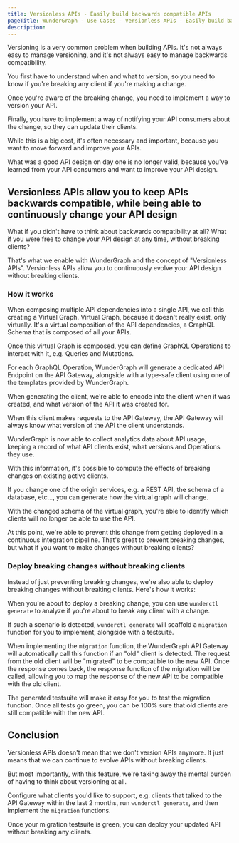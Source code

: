 ```yaml
---
title: Versionless APIs - Easily build backwards compatible APIs
pageTitle: WunderGraph - Use Cases - Versionless APIs - Easily build backwards compatible APIs
description:
---
```


Versioning is a very common problem when building APIs.
It's not always easy to manage versioning, and it's not always easy to manage backwards compatibility.

You first have to understand when and what to version,
so you need to know if you're breaking any client if you're making a change.

Once you're aware of the breaking change,
you need to implement a way to version your API.

Finally, you have to implement a way of notifying your API consumers about the change,
so they can update their clients.

While this is a big cost,
it's often necessary and important,
because you want to move forward and improve your APIs.

What was a good API design on day one is no longer valid,
because you've learned from your API consumers and want to improve your API design.

## Versionless APIs allow you to keep APIs backwards compatible, while being able to continuously change your API design

What if you didn't have to think about backwards compatibility at all?
What if you were free to change your API design at any time,
without breaking clients?

That's what we enable with WunderGraph and the concept of "Versionless APIs".
Versionless APIs allow you to continuously evolve your API design without breaking clients.

### How it works

When composing multiple API dependencies into a single API,
we call this creating a Virtual Graph.
Virtual Graph, because it doesn't really exist, only virtually.
It's a virtual composition of the API dependencies,
a GraphQL Schema that is composed of all your APIs.

Once this virtual Graph is composed,
you can define GraphQL Operations to interact with it,
e.g. Queries and Mutations.

For each GraphQL Operation,
WunderGraph will generate a dedicated API Endpoint on the API Gateway,
alongside with a type-safe client using one of the templates provided by WunderGraph.

When generating the client,
we're able to encode into the client when it was created,
and what version of the API it was created for.

When this client makes requests to the API Gateway,
the API Gateway will always know what version of the API the client understands.

WunderGraph is now able to collect analytics data about API usage,
keeping a record of what API clients exist,
what versions and Operations they use.

With this information,
it's possible to compute the effects of breaking changes on existing active clients.

If you change one of the origin services,
e.g. a REST API, the schema of a database, etc...,
you can generate how the virtual graph will change.

With the changed schema of the virtual graph,
you're able to identify which clients will no longer be able to use the API.

At this point,
we're able to prevent this change from getting deployed in a continuous integration pipeline.
That's great to prevent breaking changes,
but what if you want to make changes without breaking clients?

### Deploy breaking changes without breaking clients

Instead of just preventing breaking changes,
we're also able to deploy breaking changes without breaking clients.
Here's how it works:

When you're about to deploy a breaking change,
you can use `wunderctl generate` to analyze if you're about to break any client with a change.

If such a scenario is detected,
`wunderctl generate` will scaffold a `migration` function for you to implement,
alongside with a testsuite.

When implementing the `migration` function,
the WunderGraph API Gateway will automatically call this function if an "old" client is detected.
The request from the old client will be "migrated" to be compatible to the new API.
Once the response comes back, the response function of the migration will be called,
allowing you to map the response of the new API to be compatible with the old client.

The generated testsuite will make it easy for you to test the migration function.
Once all tests go green,
you can be 100% sure that old clients are still compatible with the new API.

## Conclusion

Versionless APIs doesn't mean that we don't version APIs anymore.
It just means that we can continue to evolve APIs without breaking clients.

But most importantly,
with this feature,
we're taking away the mental burden of having to think about versioning at all.

Configure what clients you'd like to support,
e.g. clients that talked to the API Gateway within the last 2 months,
run `wunderctl generate`,
and then implement the `migration` functions.

Once your migration testsuite is green,
you can deploy your updated API without breaking any clients.
